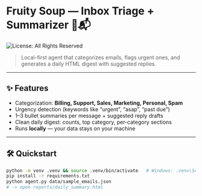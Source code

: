 # Fruity Soup — Inbox Triage + Summarizer 🍲📬
![License: All Rights Reserved](https://img.shields.io/badge/license-All%20Rights%20Reserved-red)

> Local-first agent that categorizes emails, flags urgent ones, and generates a daily HTML digest with suggested replies.

---

## ✨ Features
- Categorization: **Billing, Support, Sales, Marketing, Personal, Spam**
- Urgency detection (keywords like “urgent”, “asap”, “past due”)
- 1–3 bullet summaries per message + suggested reply drafts
- Clean daily digest: counts, top category, per-category sections
- Runs **locally** — your data stays on your machine

---

## 🛠 Quickstart
```bash
python -m venv .venv && source .venv/bin/activate   # Windows: .venv\Scripts\activate
pip install -r requirements.txt
python agent.py data/sample_emails.json
# -> open reports/daily_summary.html

